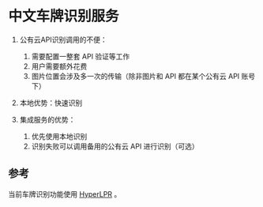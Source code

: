 # 中文车牌识别服务

1. 公有云API识别调用的不便：

   1. 需要配置一整套 API 验证等工作
   2. 用户需要额外花费
   3. 图片位置会涉及多一次的传输（除非图片和 API 都在某个公有云 API 账号下）

2. 本地优势：快速识别

3. 集成服务的优势：

   1. 优先使用本地识别
   2. 识别失败可以调用备用的公有云 API 进行识别（可选）

## 参考

当前车牌识别功能使用 [HyperLPR](https://github.com/zeusees/HyperLPR) 。

